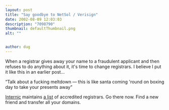```yaml
---
layout: post
title: "Say goodbye to NetSol / Verisign"
date: 2002-08-09 12:03:03
description: "7098790"
thumbnail: defaultThumbnail.png
alt: ""


author: dug
---
```


<p>When a registrar gives away your name to a fraudulent applicant and then refuses to do anything about it, it's time to change registrars. I believe I put it like this in an earlier post...</p>

<p><q>Talk about a fucking meltdown &mdash; this is like santa coming 'round on boxing day to take your presents away</q></p>

<p><a href="http://www.internic.net/">Internic</a> maintains <a href="http://www.internic.net/origin.html">a list</a> of accredited registrars. Go there now. Find a new friend and transfer all your domains.</p>
